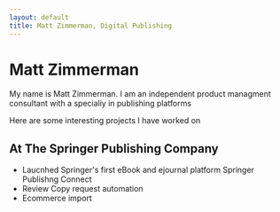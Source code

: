 ```yaml
---
layout: default
title: Matt Zimmerman, Digital Publishing
---
```

# Matt Zimmerman

My name is Matt Zimmerman. I am an independent product managment consultant with a specialiy in publishing platforms

Here are some interesting projects I have worked on
## At The Springer Publishing Company

* Laucnhed Springer's first eBook and ejournal platform Springer Publishng Connect
* Review Copy request automation
* Ecommerce import

